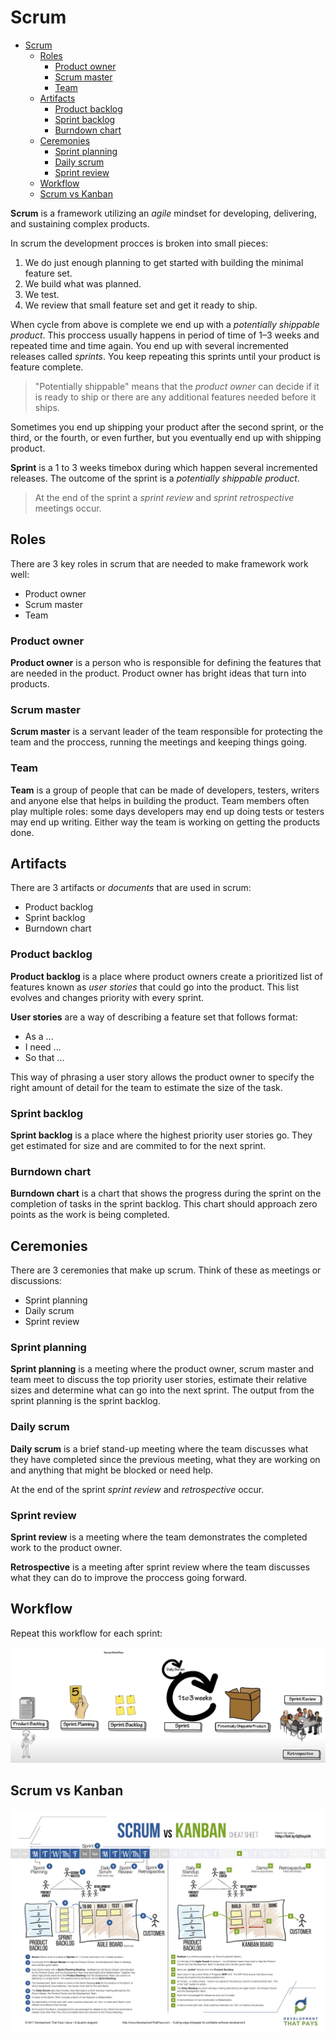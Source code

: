 # Scrum

- [Scrum](#scrum)
  - [Roles](#roles)
    - [Product owner](#product-owner)
    - [Scrum master](#scrum-master)
    - [Team](#team)
  - [Artifacts](#artifacts)
    - [Product backlog](#product-backlog)
    - [Sprint backlog](#sprint-backlog)
    - [Burndown chart](#burndown-chart)
  - [Ceremonies](#ceremonies)
    - [Sprint planning](#sprint-planning)
    - [Daily scrum](#daily-scrum)
    - [Sprint review](#sprint-review)
  - [Workflow](#workflow)
  - [Scrum vs Kanban](#scrum-vs-kanban)

**Scrum** is a framework utilizing an *agile* mindset for developing, delivering, and sustaining complex products.

In scrum the development procces is broken into small pieces:

1. We do just enough planning to get started with building the minimal feature set.
2. We build what was planned.
3. We test.
4. We review that small feature set and get it ready to ship.

When cycle from above is complete we end up with a *potentially shippable product*. This proccess usually happens in period of time of 1–3 weeks and repeated time and time again. You end up with several incremented releases called *sprints*. You keep repeating this sprints until your product is feature complete.

> "Potentially shippable" means that the *product owner* can decide if it is ready to ship or there are any additional features needed before it ships.

Sometimes you end up shipping your product after the second sprint, or the third, or the fourth, or even further, but you eventually end up with shipping product.

**Sprint** is a 1 to 3 weeks timebox during which happen several incremented releases. The outcome of the sprint is a *potentially shippable product*.

> At the end of the sprint a *sprint review* and *sprint retrospective* meetings occur.

## Roles

There are 3 key roles in scrum that are needed to make framework work well:

- Product owner
- Scrum master
- Team

### Product owner

**Product owner** is a person who is responsible for defining the features that are needed in the product. Product owner has bright ideas that turn into products.

### Scrum master

**Scrum master** is a servant leader of the team responsible for protecting the team and the proccess, running the meetings and keeping things going.

### Team

**Team** is a group of people that can be made of developers, testers, writers and anyone else that helps in building the product. Team members often play multiple roles: some days developers may end up doing tests or testers may end up writing. Either way the team is working on getting the products done.

## Artifacts

There are 3 artifacts or *documents* that are used in scrum:

- Product backlog
- Sprint backlog
- Burndown chart

### Product backlog

**Product backlog** is a place where product owners create a prioritized list of features known as *user stories* that could go into the product. This list evolves and changes priority with every sprint.

**User stories** are a way of describing a feature set that follows format:

- As a ...
- I need ...
- So that ...

This way of phrasing a user story allows the product owner to specify the right amount of detail for the team to estimate the size of the task.

### Sprint backlog

**Sprint backlog** is a place where the highest priority user stories go. They get estimated for size and are commited to for the next sprint.

### Burndown chart

**Burndown chart** is a chart that shows the progress during the sprint on the completion of tasks in the sprint backlog. This chart should approach zero points as the work is being completed.

## Ceremonies

There are 3 ceremonies that make up scrum. Think of these as meetings or discussions:

- Sprint planning
- Daily scrum
- Sprint review

### Sprint planning

**Sprint planning** is a meeting where the product owner, scrum master and team meet to discuss the top priority user stories, estimate their relative sizes and determine what can go into the next sprint. The output from the sprint planning is the sprint backlog.

### Daily scrum

**Daily scrum** is a brief stand-up meeting where the team discusses what they have completed since the previous meeting, what they are working on and anything that might be blocked or need help.

At the end of the sprint *sprint review* and *retrospective* occur.

### Sprint review

**Sprint review** is a meeting where the team demonstrates the completed work to the product owner.

**Retrospective** is a meeting after sprint review where the team discusses what they can do to improve the proccess going forward.

## Workflow

Repeat this workflow for each sprint:

<img src="scrum%20backlog.jpg" />

## Scrum vs Kanban

<img src="scrum%20vs%20kanban.jpg" />
